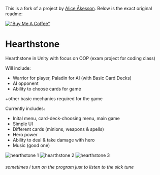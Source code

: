 This is a fork of a project by [Alice Åkesson](https://github.com/aliceakesson). Below is the exact original readme:

[!["Buy Me A Coffee"](https://www.buymeacoffee.com/assets/img/custom_images/orange_img.png)](https://www.buymeacoffee.com/aliceakesson)

# Hearthstone
Hearthstone in Unity with focus on OOP (exam project for coding class)

Will include:
- Warrior for player, Paladin for AI (with Basic Card Decks)
- AI opponent
- Ability to choose cards for game

+other basic mechanics required for the game

Currently includes: 
- Inital menu, card-deck-choosing menu, main game 
- Simple UI
- Different cards (minions, weapons & spells)
- Hero power
- Ability to deal & take damage with hero 
- Music (good one)

![hearthstone 1](https://user-images.githubusercontent.com/91065258/167304795-9b34cc28-4107-406d-9f52-d9d001675fb5.png)
![hearthstone 2](https://user-images.githubusercontent.com/91065258/167304801-8e659754-0661-47a0-b622-19bd05cb3d14.png)
![hearthstone 3](https://user-images.githubusercontent.com/91065258/167304803-520ec621-114e-434f-9805-0826a3b774b0.png)


###### *sometimes i turn on the program just to listen to the sick tune*
